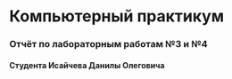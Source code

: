 # Компьютерный практикум
### Отчёт по лабораторным работам №3 и №4
#### Студента Исайчева Данилы Олеговича
